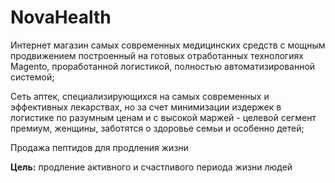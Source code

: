 NovaHealth
==========

Интернет магазин самых современных медицинских средств с мощным продвижением построенный на готовых отработанных технологиях Magento, проработанной логистикой, полностью автоматизированной системой;

Сеть аптек, специализирующихся на самых современных и эффективных лекарствах, но за счет минимизации издержек в логистике по разумным ценам и с высокой маржей - целевой сегмент премиум, женщины, заботятся о здоровье семьи и особенно детей;

Продажа пептидов для продления жизни

**Цель:** продление активного и счастливого периода жизни людей
